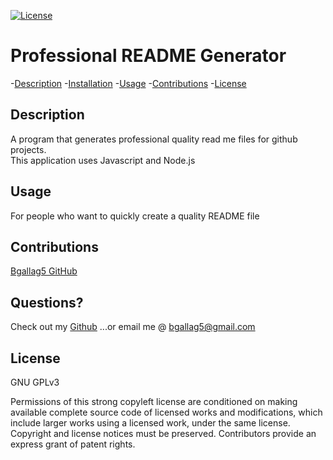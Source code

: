  [![License](https://img.shields.io/badge/License-GPLv3-blue.svg)](https://www.gnu.org/licenses/gpl-3.0.html)


 # Professional README Generator

  -[Description](#description)
  -[Installation](#installation)
  -[Usage](#usage)
  -[Contributions](#contributions)
  -[License](#license)

  ## Description  
  A program that generates professional quality read me files for github projects.    
  This application uses Javascript and Node.js

  ## Usage 
  For people who want to quickly create a quality README file

  ## Contributions
  [Bgallag5 GitHub](https://github.com/Bgallag5)

  ## Questions?
  Check out my [Github](https://github.com/Bgallag5)
  ...or email me @ bgallag5@gmail.com

  ## License  
  GNU GPLv3
  
  Permissions of this strong copyleft license are conditioned on making available complete source code of licensed works and modifications, which include larger works using a licensed work, under the same license. Copyright and license notices must be preserved. Contributors provide an express grant of patent rights.
